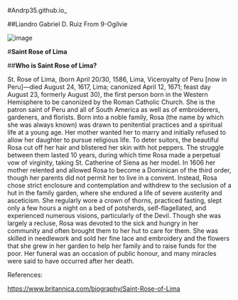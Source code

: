 #Andrp35.github.io_

##Liandro Gabriel D. Ruiz From 9-Ogilvie

![image](https://github.com/Andrp35/Andrp35.github.io_/assets/152255052/1dae70c1-a75f-4f7c-96ca-35120102f380)

#**Saint Rose of Lima**

##**Who is Saint Rose of Lima?**

St. Rose of Lima, (born April 20/30, 1586, Lima, Viceroyalty of Peru [now in Peru]—died August 24, 1617, Lima; canonized April 12, 1671; feast day August 23, formerly August 30), the first person born in the Western Hemisphere to be canonized by the Roman Catholic Church. She is the patron saint of Peru and all of South America as well as of embroiderers, gardeners, and florists.
Born into a noble family, Rosa (the name by which she was always known) was drawn to penitential practices and a spiritual life at a young age. Her mother wanted her to marry and initially refused to allow her daughter to pursue religious life. To deter suitors, the beautiful Rosa cut off her hair and blistered her skin with hot peppers. The struggle between them lasted 10 years, during which time Rosa made a perpetual vow of virginity, taking St. Catherine of Siena as her model. In 1606 her mother relented and allowed Rosa to become a Dominican of the third order, though her parents did not permit her to live in a convent. Instead, Rosa chose strict enclosure and contemplation and withdrew to the seclusion of a hut in the family garden, where she endured a life of severe austerity and asceticism. She regularly wore a crown of thorns, practiced fasting, slept only a few hours a night on a bed of potsherds, self-flagellated, and experienced numerous visions, particularly of the Devil. Though she was largely a recluse, Rosa was devoted to the sick and hungry in her community and often brought them to her hut to care for them. She was skilled in needlework and sold her fine lace and embroidery and the flowers that she grew in her garden to help her family and to raise funds for the poor. Her funeral was an occasion of public honour, and many miracles were said to have occurred after her death.

References:

https://www.britannica.com/biography/Saint-Rose-of-Lima
